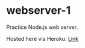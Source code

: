 # webserver-1
Practice Node.js web server.

Hosted here via Heroku: <a href="https://guarded-garden-35439.herokuapp.com/"> Link</h>
